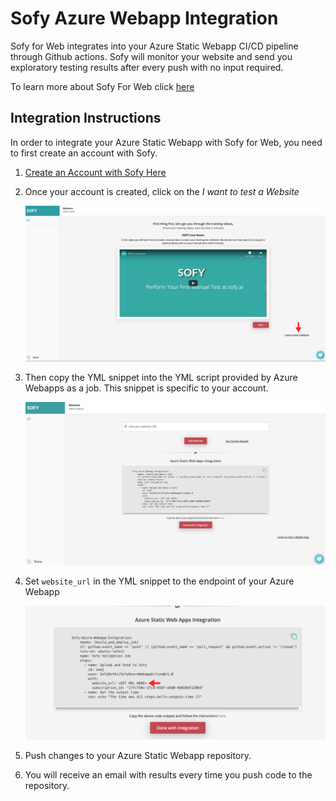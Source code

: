 # Sofy Azure Webapp Integration

Sofy for Web integrates into your Azure Static Webapp CI/CD pipeline through Github actions. Sofy will monitor your website and send you exploratory testing results after every push with no input required.

To learn more about Sofy For Web click [here](https://sofy.ai/azure-static-webapp-integration/) 

## Integration Instructions

In order to integrate your Azure Static Webapp with Sofy for Web, you need to first create an account with Sofy. 

1. [Create an Account with Sofy Here](https://sofy.ai/register/)
2. Once your account is created, click on the *I want to test a Website*

	![Test a Website](newaccount.png)

3. Then copy the YML snippet into the YML script provided by Azure Webapps as a job. This snippet is specific to your account.

	![Copy Snippet](copysnippet.png)

4. Set `website_url` in the YML snippet to the endpoint of your Azure Webapp

	![website](changeurl.png)

5. Push changes to your Azure Static Webapp repository. 
6. You will receive an email with results every time you push code to the repository.


